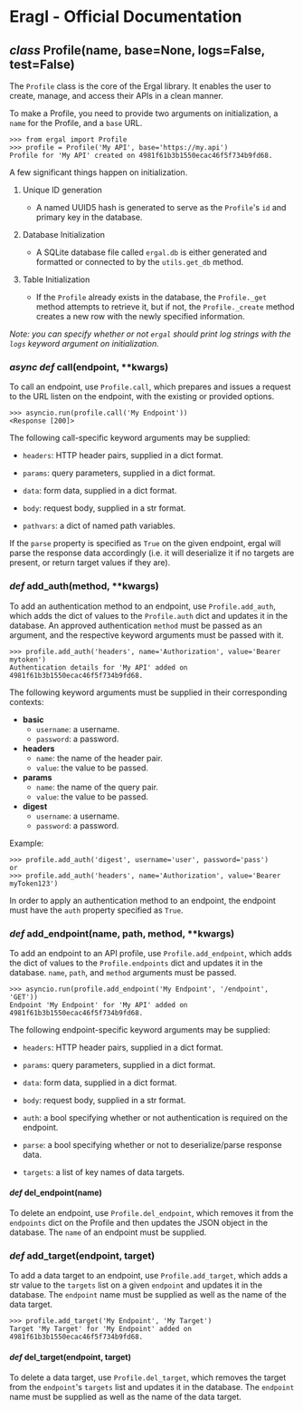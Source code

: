 Eragl - Official Documentation
==============================

*class* Profile(name, base=None, logs=False, test=False)
--------------------------------------------

The `Profile` class is the core of the Ergal library. It enables the user to create, manage, and access their APIs in a clean manner.

To make a Profile, you need to provide two arguments on initialization, a `name` for the Profile, and a `base` URL.

    >>> from ergal import Profile
    >>> profile = Profile('My API', base='https://my.api')
    Profile for 'My API' created on 4981f61b3b1550ecac46f5f734b9fd68.

A few significant things happen on initialization.

1. Unique ID generation
    - A named UUID5 hash is generated to serve as the `Profile`'s `id` and primary key in the database.

2. Database Initialization
    - A SQLite database file called `ergal.db` is either generated and formatted or connected to by the `utils.get_db` method.

3. Table Initialization
    - If the `Profile` already exists in the database, the `Profile._get` method attempts to retrieve it, but if not, the `Profile._create` method creates a new row with the newly specified information.

*Note: you can specify whether or not `ergal` should print log strings with the `logs` keyword argument on initialization.*

### *async def* call(endpoint, **kwargs)

To call an endpoint, use `Profile.call`, which prepares and issues a request to the URL listen on the endpoint, with the existing or provided options.

    >>> asyncio.run(profile.call('My Endpoint'))
    <Response [200]>

The following call-specific keyword arguments may be supplied:

- `headers`: HTTP header pairs, supplied in a dict format.
- `params`: query parameters, supplied in a dict format.
- `data`: form data, supplied in a dict format.
- `body`: request body, supplied in a str format.

- `pathvars`: a dict of named path variables.

If the `parse` property is specified as `True` on the given endpoint, ergal will parse the response data accordingly (i.e. it will deserialize it if no targets are present, or return target values if they are).

### *def* add_auth(method, **kwargs)

To add an authentication method to an endpoint, use `Profile.add_auth`, which adds the dict of values to the `Profile.auth` dict and updates it in the database. An approved authentication `method` must be passed as an argument, and the respective keyword arguments must be passed with it.

    >>> profile.add_auth('headers', name='Authorization', value='Bearer mytoken')
    Authentication details for 'My API' added on 4981f61b3b1550ecac46f5f734b9fd68.

The following keyword arguments must be supplied in their corresponding contexts:

- **basic**
    - `username`: a username.
    - `password`: a password.
- **headers**
    - `name`: the name of the header pair.
    - `value`: the value to be passed.
- **params**
    - `name`: the name of the query pair.
    - `value`: the value to be passed.
- **digest**
    - `username`: a username.
    - `password`: a password.

Example:

    >>> profile.add_auth('digest', username='user', password='pass')
    or
    >>> profile.add_auth('headers', name='Authorization', value='Bearer myToken123')

In order to apply an authentication method to an endpoint, the endpoint must have the `auth` property specified as `True`.

### *def* add_endpoint(name, path, method, **kwargs)

To add an endpoint to an API profile, use `Profile.add_endpoint`, which adds the dict of values to the `Profile.endpoints` dict and updates it in the database. `name`, `path`, and `method` arguments must be passed.

    >>> asyncio.run(profile.add_endpoint('My Endpoint', '/endpoint', 'GET'))
    Endpoint 'My Endpoint' for 'My API' added on 4981f61b3b1550ecac46f5f734b9fd68.

The following endpoint-specific keyword arguments may be supplied:

- `headers`: HTTP header pairs, supplied in a dict format.
- `params`: query parameters, supplied in a dict format.
- `data`: form data, supplied in a dict format.
- `body`: request body, supplied in a str format.

- `auth`: a bool specifying whether or not authentication is required on the endpoint.
- `parse`: a bool specifying whether or not to deserialize/parse response data.
- `targets`: a list of key names of data targets.

#### *def* del_endpoint(name)

To delete an endpoint, use `Profile.del_endpoint`, which removes it from the `endpoints` dict on the Profile and then updates the JSON object in the database. The `name` of an endpoint must be supplied.

### *def* add_target(endpoint, target)

To add a data target to an endpoint, use `Profile.add_target`, which adds a str value to the `targets` list on a given `endpoint` and updates it in the database. The `endpoint` name must be supplied as well as the name of the data target.

    >>> profile.add_target('My Endpoint', 'My Target')
    Target 'My Target' for 'My Endpoint' added on 4981f61b3b1550ecac46f5f734b9fd68.

#### *def* del_target(endpoint, target)

To delete a data target, use `Profile.del_target`, which removes the target from the `endpoint`'s `targets` list and updates it in the database. The `endpoint` name must be supplied as well as the name of the data target.